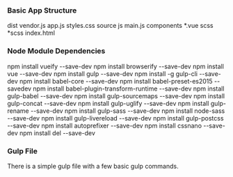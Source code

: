 ### Basic App Structure

dist
	vendor.js
	app.js
	styles.css
source
	js
		main.js
		components
			*.vue
	scss
		*scss
index.html

### Node Module Dependencies
npm install vueify --save-dev
npm install browserify --save-dev
npm install vue --save-dev
npm install gulp --save-dev
npm install -g gulp-cli --save-dev
npm install babel-core --save-dev
npm install babel-preset-es2015 --savedev
npm install babel-plugin-transform-runtime --save-dev
npm install gulp-babel --save-dev
npm install gulp-sourcemaps --save-dev
npm install gulp-concat --save-dev
npm install gulp-uglify --save-dev
npm install gulp-rename --save-dev
npm install gulp-sass --save-dev
npm install node-sass --save-dev
npm install gulp-livereload --save-dev
npm install gulp-postcss --save-dev
npm install autoprefixer --save-dev
npm install cssnano --save-dev
npm install del --save-dev

### Gulp File
There is a simple gulp file with a few basic gulp commands.
